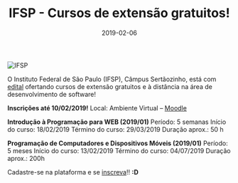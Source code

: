 ﻿---
date: 2019-02-06
title: "IFSP - Cursos de extensão gratuitos!"
description: "O Instituto Federal de São Paulo (IFSP), Câmpus Sertãozinho, está ofertando cursos de extensão gratuitos e à distância na área de desenvolvimento de software!"
category: "cursos"
---

<p class="alinhar"><img class="tamanho" src="../assets/images-posts/0-Outros/IFSP.jpg" alt="IFSP"></p>

O Instituto Federal de São Paulo (IFSP), Câmpus Sertãozinho, está com [edital](https://drive.ifsp.edu.br/s/xOtkUv632UOwKiV#pdfviewer) ofertando cursos de extensão gratuitos e à distância na área de desenvolvimento de software!

**Inscrições até 10/02/2019!**
Local: Ambiente Virtual – [Moodle](http://ead.ti.srt.ifsp.edu.br/)

**Introdução à Programação para WEB (2019/01)**
Período: 5 semanas
Início do curso: 18/02/2019
Término do curso: 29/03/2019
Duração aprox.: 50 h

**Programação de Computadores e Dispositivos Móveis (2019/01)**
Período: 5 meses
Início do curso: 13/02/2019
Término do curso: 04/07/2019
Duração aprox.: 200h

Cadastre-se na plataforma e se [inscreva](http://extensao.ti.srt.ifsp.edu.br/?pag=inscAberta)!! **:D**
